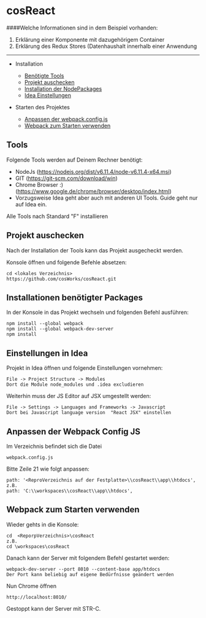 # cosReact
 
####Welche Informationen sind in dem Beispiel vorhanden:

1. Erklärung einer Komponente mit dazugehörigem Container
2. Erklärung des Redux Stores (Datenhaushalt innerhalb einer Anwendung

<hr>

* Installation
    * [Benötigte Tools](#installation)
    * [Projekt auschecken](#checkout)
    * [Installation der NodePackages](#npminstall)
    * [Idea Einstellungen](#idea)
    
* Starten des Projektes
    * [Anpassen der webpack.config.js](#configWebpoack)
    * [Webpack zum Starten verwenden](#devServer)
    
## <a name="installation"></a> Tools

Folgende Tools werden auf Deinem Rechner benötigt:

- NodeJs (https://nodejs.org/dist/v6.11.4/node-v6.11.4-x64.msi)
- GIT (https://git-scm.com/download/win)
- Chrome Browser :) (https://www.google.de/chrome/browser/desktop/index.html)
- Vorzugsweise Idea geht aber auch mit anderen UI Tools. Guide geht nur auf Idea ein.

Alle Tools nach Standard "F" installieren

## <a name="checkout"></a> Projekt auschecken
Nach der Installation der Tools kann das Projekt ausgecheckt werden.

Konsole öffnen und folgende Befehle absetzen:
```
cd <lokales Verzeichnis>
https://github.com/cosWorks/cosReact.git
```
## <a name="npminstall"></a> Installationen benötigter Packages
 
In der Konsole in das Projekt wechseln und folgenden Befehl ausführen:
```
npm install --global webpack
npm install --global webpack-dev-server
npm install
```

## <a name="idea"></a> Einstellungen in Idea

Projekt in Idea öffnen und folgende Einstellungen vornehmen:
```
File -> Project Structure -> Modules
Dort die Module node_modules und .idea excludieren
``` 
Weiterhin muss der JS Editor auf JSX umgestellt werden:
```
File -> Settings -> Languages and Frameworks -> Javascript
Dort bei Javascript language version  "React JSX" einstellen 
```

## <a name="configWebpoack"></a> Anpassen der Webpack Config JS

Im Verzeichnis befindet sich die Datei
```
webpack.config.js 
```
Bitte Zeile 21 wie folgt anpassen:
```
path: '<ReproVerzeichnis auf der Festplatte>\\cosReact\\app\\htdocs', 
z.B. 
path: 'C:\\workspaces\\cosReact\\app\\htdocs', 
```

## <a name="devServer"></a> Webpack zum Starten verwenden

Wieder gehts in die Konsole:
```
cd  <ReporpVerzeichnis>\cosReact
z.B. 
cd \workspaces\cosReact
```
Danach kann der Server mit folgendem Befehl gestartet werden:
```
webpack-dev-server --port 8010 --content-base app/htdocs
Der Port kann beliebig auf eigene Bedürfnisse geändert werden 
```
Nun Chrome öffnen
```
http://localhost:8010/
```

Gestoppt kann der Server mit STR-C.